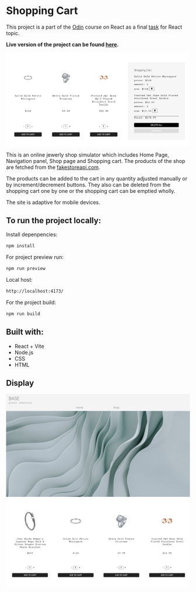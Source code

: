 # Shopping Cart

This project is a part of the [Odin](https://www.theodinproject.com) course on React as a final [task](https://www.theodinproject.com/lessons/node-path-react-new-shopping-cart) for React topic.

**Live version of the project can be found [here](https://mountaiflockshoppingcart.netlify.app/ShopPage).**

![screenshot cart](./src/assets/screenshotCart.png)

This is an online jewerly shop simulator which includes Home Page, Navigation panel, Shop page and Shopping cart. The products of the shop are fetched from the [fakestoreapi.com](https://fakestoreapi.com/docs). 

The products can be added to the cart in any quantity adjusted manually or by increment/decrement buttons. They also can be deleted from the shopping cart one by one or the shopping cart can be emptied wholly.

The site is adaptive for mobile devices.

## To run the project locally:

Install depenpencies: 
```sh 
npm install
```

For project preview run:
```sh
npm run preview
```

Local host: 
```sh 
http://localhost:4173/
```

For the project build:

```sh
npm run build
```

## Built with: 
* React + Vite
* Node.js
* CSS
* HTML 

## Display
![screenshot home](./src/assets/screenshotHome.png)
![screenshot shop](./src/assets/screenshotShop.png)